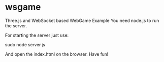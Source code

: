 wsgame
======

Three.js and WebSocket based WebGame Example
You need node.js to run the server.

For starting the server just use:

sudo node server.js


And open the index.html on the browser. Have fun!

